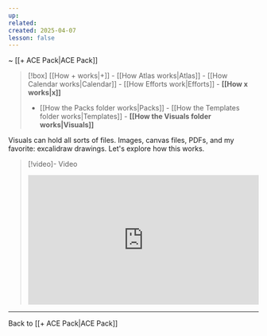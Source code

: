 ```yaml
---
up: 
related: 
created: 2025-04-07
lesson: false
---
```

~ [[+ ACE Pack|ACE Pack]]  

> [!box] [[How + works|+]] - [[How Atlas works|Atlas]] - [[How Calendar works|Calendar]] - [[How Efforts work|Efforts]] - **[[How x works|x]]** 
> - [[How the Packs folder works|Packs]] - [[How the Templates folder works|Templates]] - **[[How the Visuals folder works|Visuals]]**  

Visuals can hold all sorts of files. Images, canvas files, PDFs, and my favorite: excalidraw drawings. Let's explore how this works.

> [!video]- Video
> <div style="padding:56.25% 0 0 0;position:relative;"><iframe src="https://player.vimeo.com/video/1075721922?badge=0&amp;autopause=0&amp;player_id=0&amp;app_id=58479" frameborder="0" allow="autoplay; fullscreen; picture-in-picture; clipboard-write; encrypted-media" style="position:absolute;top:0;left:0;width:100%;height:100%;" title="How The Visual folder Works"></iframe></div>

---

Back to [[+ ACE Pack|ACE Pack]] 